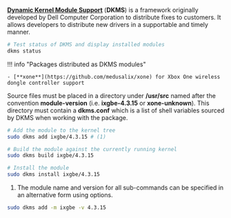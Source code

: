 [**Dynamic Kernel Module Support**](https://wiki.archlinux.org/title/Dynamic_Kernel_Module_Support) (**DKMS**) is a framework originally developed by Dell Computer Corporation to distribute fixes to customers.
It allows developers to distribute new drivers in a supportable and timely manner.

```sh
# Test status of DKMS and display installed modules
dkms status
```

!!! info "Packages distributed as DKMS modules"

    - [**xone**](https://github.com/medusalix/xone) for Xbox One wireless dongle controller support

Source files must be placed in a directory under **/usr/src** named after the convention **module-version** (i.e. **ixgbe-4.3.15** or **xone-unknown**).
This directory must contain a **dkms.conf** which is a list of shell variables sourced by DKMS when working with the package.

```sh
# Add the module to the kernel tree
sudo dkms add ixgbe/4.3.15 # (1)

# Build the module against the currently running kernel
sudo dkms build ixgbe/4.3.15

# Install the module
sudo dkms install ixgbe/4.3.15
```

1. The module name and version for all sub-commands can be specified in an alternative form using options.
```sh title="Alternative"
sudo dkms add -m ixgbe -v 4.3.15
```

